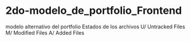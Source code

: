 # 2do-modelo_de_portfolio_Frontend
modelo alternativo del portfolio
Estados de los archivos
U/ Untracked Files
M/ Modified Files
A/ Added Files